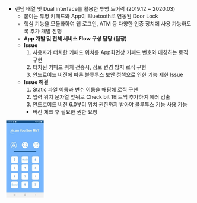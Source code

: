 - 랜덤 배열 및 Dual interface를 활용한 투명 도어락
(2019.12 ~ 2020.03)
    - 붙이는 투명 키패드와 App이 Bluetooth로 연동된 Door Lock
    - 핵심 기능을 모듈화하여 웹 로그인, ATM 등 다양한 인증 장치에
    사용 가능하도록 추가 개발 진행
    - **App 개발 및 전체 서비스 Flow 구성 담당 (팀장)**
    - **Issue**
        1. 사용자가 터치한 키패드 위치를 App화면상 키패드 번호와 매칭하는 로직 구현
        2. 터치된 키패드 위치 전송시, 정보 변경 방지 로직 구현
        3. 안드로이드 버전에 따른 블루투스 보안 정책으로 인한 기능 제한 Issue
    - **Issue 해결**
        1. Static 파일 이름과 변수 이름을 매핑해 로직 구현
        2. 입력 위치 문자열 앞뒤로 Check bit 1비트씩 추가하여 에러 검출
        3. 안드로이드 버전 6.0부터 위치 권한까지 받아야 블루투스 기능 사용 가능
        - 버전 체크 후 필요한 권한 요청

<img src="./App화면.jpg" width="20%">